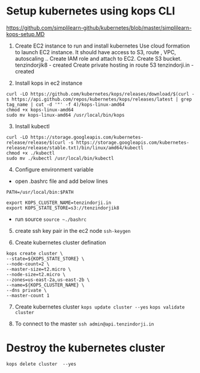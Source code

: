# Setup kubernetes using kops CLI
https://github.com/simplilearn-github/kubernetes/blob/master/simplilearn-kops-setup.MD

1. Create EC2 instance to run and install kubernetes
    Use cloud formation to launch EC2 instance.
      It should have access to S3, route , VPC, autoscaling ..
      Create IAM role and attach to EC2.
      Create S3 bucket.
      tenzindorjik8 - created
      Create private hosting in route 53
      tenzindorji.in - created

2. Install kops in ec2 instance
  ```
  curl -LO https://github.com/kubernetes/kops/releases/download/$(curl -s https://api.github.com/repos/kubernetes/kops/releases/latest | grep tag_name | cut -d '"' -f 4)/kops-linux-amd64
  chmod +x kops-linux-amd64
  sudo mv kops-linux-amd64 /usr/local/bin/kops
```

3. Install kubectl
```
curl -LO https://storage.googleapis.com/kubernetes-release/release/$(curl -s https://storage.googleapis.com/kubernetes-release/release/stable.txt)/bin/linux/amd64/kubectl
chmod +x ./kubectl
sudo mv ./kubectl /usr/local/bin/kubectl
```

4. Configure environment variable
  - open .bashrc file and add below lines
  ```
  PATH=/usr/local/bin:$PATH

  export KOPS_CLUSTER_NAME=tenzindorji.in
  export KOPS_STATE_STORE=s3://tenzindorjik8
  ```
  - run source
  `source ~./bashrc`

5. create ssh key pair in the ec2 node
  `ssh-keygen`

6. Create kubernetes cluster defination
```
kops create cluster \
--state=${KOPS_STATE_STORE} \
--node-count=2 \
--master-size=t2.micro \
--node-size=t2.micro \
--zones=us-east-2a,us-east-2b \
--name=${KOPS_CLUSTER_NAME} \
--dns private \
--master-count 1
```
7. Create kubernetes cluster
`kops update cluster --yes`
`kops validate cluster`

8. To connect to the master
`ssh admin@api.tenzindorji.in`

# Destroy the kubernetes cluster
`kops delete cluster  --yes`

